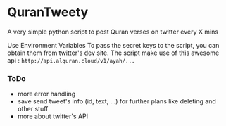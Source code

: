 # QuranTweety

A very simple python script to post Quran verses on twitter every X mins

Use Environment Variables To pass the secret keys to the script, you can obtain them from twitter's dev site.
The script make use of this awesome api : ```http://api.alquran.cloud/v1/ayah/...```

### ToDo
* more error handling 
* save send tweet's info (id, text, ...) for further plans like deleting and other stuff 
* more about twitter's API
